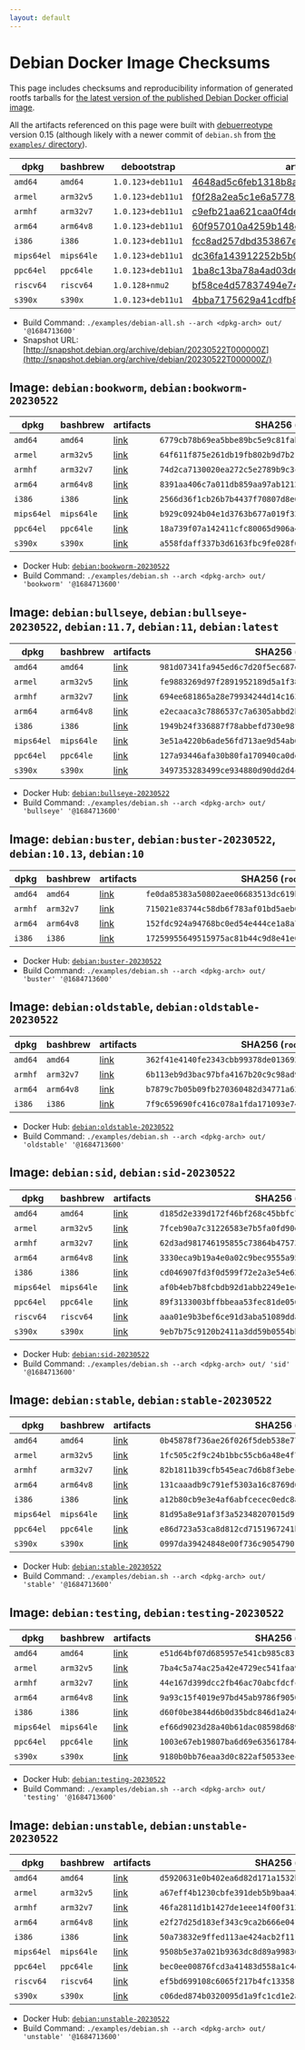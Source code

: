 ```yaml
---
layout: default
---
```


# Debian Docker Image Checksums

This page includes checksums and reproducibility information of generated rootfs tarballs for [the latest version of the published Debian Docker official image](https://hub.docker.com/_/debian).

All the artifacts referenced on this page were built with [debuerreotype](https://github.com/debuerreotype/debuerreotype) version 0.15 (although likely with a newer commit of `debian.sh` from [the `examples/` directory](https://github.com/debuerreotype/debuerreotype/tree/master/examples)).

| dpkg | bashbrew | debootstrap | artifacts |
| - | - | - | - |
| `amd64` | `amd64` | `1.0.123+deb11u1` | [4648ad5c6feb1318b8a6c31502ebde8bb18ebb5e](https://github.com/debuerreotype/docker-debian-artifacts/tree/4648ad5c6feb1318b8a6c31502ebde8bb18ebb5e) |
| `armel` | `arm32v5` | `1.0.123+deb11u1` | [f0f28a2ea5c1e6a577847078aac315c23f4cb89c](https://github.com/debuerreotype/docker-debian-artifacts/tree/f0f28a2ea5c1e6a577847078aac315c23f4cb89c) |
| `armhf` | `arm32v7` | `1.0.123+deb11u1` | [c9efb21aa621caa0f4de1e845a7496b5f5a4245a](https://github.com/debuerreotype/docker-debian-artifacts/tree/c9efb21aa621caa0f4de1e845a7496b5f5a4245a) |
| `arm64` | `arm64v8` | `1.0.123+deb11u1` | [60f957010a4259b148c561b73fdf232b01b043b7](https://github.com/debuerreotype/docker-debian-artifacts/tree/60f957010a4259b148c561b73fdf232b01b043b7) |
| `i386` | `i386` | `1.0.123+deb11u1` | [fcc8ad257dbd353867e406d12479af554c20e20d](https://github.com/debuerreotype/docker-debian-artifacts/tree/fcc8ad257dbd353867e406d12479af554c20e20d) |
| `mips64el` | `mips64le` | `1.0.123+deb11u1` | [dc36fa143912252b5b00fb2b77de6ade7d3d7425](https://github.com/debuerreotype/docker-debian-artifacts/tree/dc36fa143912252b5b00fb2b77de6ade7d3d7425) |
| `ppc64el` | `ppc64le` | `1.0.123+deb11u1` | [1ba8c13ba78a4ad03de4c3999fb602e024c4df4f](https://github.com/debuerreotype/docker-debian-artifacts/tree/1ba8c13ba78a4ad03de4c3999fb602e024c4df4f) |
| `riscv64` | `riscv64` | `1.0.128+nmu2` | [bf58ce4d57837494e74ef6ea4a297e18b67200de](https://github.com/debuerreotype/docker-debian-artifacts/tree/bf58ce4d57837494e74ef6ea4a297e18b67200de) |
| `s390x` | `s390x` | `1.0.123+deb11u1` | [4bba7175629a41cdfb81f98fac200b5f97535846](https://github.com/debuerreotype/docker-debian-artifacts/tree/4bba7175629a41cdfb81f98fac200b5f97535846) |

- Build Command: `./examples/debian-all.sh --arch <dpkg-arch> out/ '@1684713600'`
- Snapshot URL: [http://snapshot.debian.org/archive/debian/20230522T000000Z](http://snapshot.debian.org/archive/debian/20230522T000000Z/)

## Image: `debian:bookworm`, `debian:bookworm-20230522`

| dpkg | bashbrew | artifacts | SHA256 (`rootfs.tar.xz`) |
| - | - | - | - |
| `amd64` | `amd64` | [link](https://github.com/debuerreotype/docker-debian-artifacts/tree/4648ad5c6feb1318b8a6c31502ebde8bb18ebb5e/bookworm) | `6779cb78b69ea5bbe89bc5e9c81fab9cf405dae12b06a8cfbb6d1626cef70d08` |
| `armel` | `arm32v5` | [link](https://github.com/debuerreotype/docker-debian-artifacts/tree/f0f28a2ea5c1e6a577847078aac315c23f4cb89c/bookworm) | `64f611f875e261db19fb802b9d7b21542efaa0359df6a925272c68effdab3acb` |
| `armhf` | `arm32v7` | [link](https://github.com/debuerreotype/docker-debian-artifacts/tree/c9efb21aa621caa0f4de1e845a7496b5f5a4245a/bookworm) | `74d2ca7130020ea272c5e2789b9c3c94653c76b77ac07b00e7df0db3c212f0e9` |
| `arm64` | `arm64v8` | [link](https://github.com/debuerreotype/docker-debian-artifacts/tree/60f957010a4259b148c561b73fdf232b01b043b7/bookworm) | `8391aa406c7a011db859aa97ab12128cea2afff7cfde09071f93ad7fd93d1fcf` |
| `i386` | `i386` | [link](https://github.com/debuerreotype/docker-debian-artifacts/tree/fcc8ad257dbd353867e406d12479af554c20e20d/bookworm) | `2566d36f1cb26b7b4437f70807d8e6078a6a0402b324ee0a723d81c7f0638efd` |
| `mips64el` | `mips64le` | [link](https://github.com/debuerreotype/docker-debian-artifacts/tree/dc36fa143912252b5b00fb2b77de6ade7d3d7425/bookworm) | `b929c0924b04e1d3763b677a019f339787109ce66bb2d4d749c905aa6c125e9e` |
| `ppc64el` | `ppc64le` | [link](https://github.com/debuerreotype/docker-debian-artifacts/tree/1ba8c13ba78a4ad03de4c3999fb602e024c4df4f/bookworm) | `18a739f07a142411cfc80065d906a45ce0c068fb5b549dbb8b7e95896ff509d6` |
| `s390x` | `s390x` | [link](https://github.com/debuerreotype/docker-debian-artifacts/tree/4bba7175629a41cdfb81f98fac200b5f97535846/bookworm) | `a558fdaff337b3d6163fbc9fe028f6811a663c7e574b1f00c8da1587b1e0020f` |

- Docker Hub: [`debian:bookworm-20230522`](https://hub.docker.com/_/debian/tags?name=bookworm-20230522)
- Build Command: `./examples/debian.sh --arch <dpkg-arch> out/ 'bookworm' '@1684713600'`

## Image: `debian:bullseye`, `debian:bullseye-20230522`, `debian:11.7`, `debian:11`, `debian:latest`

| dpkg | bashbrew | artifacts | SHA256 (`rootfs.tar.xz`) |
| - | - | - | - |
| `amd64` | `amd64` | [link](https://github.com/debuerreotype/docker-debian-artifacts/tree/4648ad5c6feb1318b8a6c31502ebde8bb18ebb5e/bullseye) | `981d07341fa945ed6c7d20f5ec687e74822e7c1a61adb61e835e9cdb3a5d63d5` |
| `armel` | `arm32v5` | [link](https://github.com/debuerreotype/docker-debian-artifacts/tree/f0f28a2ea5c1e6a577847078aac315c23f4cb89c/bullseye) | `fe9883269d97f2891952189d5a1f38b6b6c3a64134fc6157a46fbefe62e2e4e9` |
| `armhf` | `arm32v7` | [link](https://github.com/debuerreotype/docker-debian-artifacts/tree/c9efb21aa621caa0f4de1e845a7496b5f5a4245a/bullseye) | `694ee681865a28e79934244d14c1637ef5e879301704d238e92165c1cd746bb7` |
| `arm64` | `arm64v8` | [link](https://github.com/debuerreotype/docker-debian-artifacts/tree/60f957010a4259b148c561b73fdf232b01b043b7/bullseye) | `e2ecaaca3c7886537c7a6305abbd2b2f2d6a5f9d925f6df453aebcfac8b6ee74` |
| `i386` | `i386` | [link](https://github.com/debuerreotype/docker-debian-artifacts/tree/fcc8ad257dbd353867e406d12479af554c20e20d/bullseye) | `1949b24f336887f78abbefd730e98f29ab8e1ce016dae4f505fdca9e41b49bf6` |
| `mips64el` | `mips64le` | [link](https://github.com/debuerreotype/docker-debian-artifacts/tree/dc36fa143912252b5b00fb2b77de6ade7d3d7425/bullseye) | `3e51a4220b6ade56fd713ae9d54ab6ba3b08814217b182ed0e8e1bf10527b317` |
| `ppc64el` | `ppc64le` | [link](https://github.com/debuerreotype/docker-debian-artifacts/tree/1ba8c13ba78a4ad03de4c3999fb602e024c4df4f/bullseye) | `127a93446afa30b80fa170940ca0de4e334d8d22915fc586673fac81193690c7` |
| `s390x` | `s390x` | [link](https://github.com/debuerreotype/docker-debian-artifacts/tree/4bba7175629a41cdfb81f98fac200b5f97535846/bullseye) | `3497353283499ce934880d90dd2d4c00da896506ceedca00805139b9e891e6bb` |

- Docker Hub: [`debian:bullseye-20230522`](https://hub.docker.com/_/debian/tags?name=bullseye-20230522)
- Build Command: `./examples/debian.sh --arch <dpkg-arch> out/ 'bullseye' '@1684713600'`

## Image: `debian:buster`, `debian:buster-20230522`, `debian:10.13`, `debian:10`

| dpkg | bashbrew | artifacts | SHA256 (`rootfs.tar.xz`) |
| - | - | - | - |
| `amd64` | `amd64` | [link](https://github.com/debuerreotype/docker-debian-artifacts/tree/4648ad5c6feb1318b8a6c31502ebde8bb18ebb5e/buster) | `fe0da85383a50802aee06683513dc619ba9a239982130e15a0e4c4d2bccd6fa5` |
| `armhf` | `arm32v7` | [link](https://github.com/debuerreotype/docker-debian-artifacts/tree/c9efb21aa621caa0f4de1e845a7496b5f5a4245a/buster) | `715021e83744c58db6f783af01bd5aeb072c47265fe3833a4190fdda2e1e29d3` |
| `arm64` | `arm64v8` | [link](https://github.com/debuerreotype/docker-debian-artifacts/tree/60f957010a4259b148c561b73fdf232b01b043b7/buster) | `152fdc924a94768bc0ed54e444ce1a8a7200b42f1cd29c6947bfaf4da84d4904` |
| `i386` | `i386` | [link](https://github.com/debuerreotype/docker-debian-artifacts/tree/fcc8ad257dbd353867e406d12479af554c20e20d/buster) | `17259955649515975ac81b44c9d8e41e6ee3ac6b5810b801ce69c0cf7d520b41` |

- Docker Hub: [`debian:buster-20230522`](https://hub.docker.com/_/debian/tags?name=buster-20230522)
- Build Command: `./examples/debian.sh --arch <dpkg-arch> out/ 'buster' '@1684713600'`

## Image: `debian:oldstable`, `debian:oldstable-20230522`

| dpkg | bashbrew | artifacts | SHA256 (`rootfs.tar.xz`) |
| - | - | - | - |
| `amd64` | `amd64` | [link](https://github.com/debuerreotype/docker-debian-artifacts/tree/4648ad5c6feb1318b8a6c31502ebde8bb18ebb5e/oldstable) | `362f41e4140fe2343cbb99378de013692437dc63e2aba378f4daf3038d53d74c` |
| `armhf` | `arm32v7` | [link](https://github.com/debuerreotype/docker-debian-artifacts/tree/c9efb21aa621caa0f4de1e845a7496b5f5a4245a/oldstable) | `6b113eb9d3bac97bfa4167b20c9c98ad9cdc47249ee13d53672abdfa43aec91d` |
| `arm64` | `arm64v8` | [link](https://github.com/debuerreotype/docker-debian-artifacts/tree/60f957010a4259b148c561b73fdf232b01b043b7/oldstable) | `b7879c7b05b09fb270360482d34771a62d3defc69fe4d0cf0e1ce69bc576a999` |
| `i386` | `i386` | [link](https://github.com/debuerreotype/docker-debian-artifacts/tree/fcc8ad257dbd353867e406d12479af554c20e20d/oldstable) | `7f9c659690fc416c078a1fda171093e7456a41be68c7995f34499afcefec166e` |

- Docker Hub: [`debian:oldstable-20230522`](https://hub.docker.com/_/debian/tags?name=oldstable-20230522)
- Build Command: `./examples/debian.sh --arch <dpkg-arch> out/ 'oldstable' '@1684713600'`

## Image: `debian:sid`, `debian:sid-20230522`

| dpkg | bashbrew | artifacts | SHA256 (`rootfs.tar.xz`) |
| - | - | - | - |
| `amd64` | `amd64` | [link](https://github.com/debuerreotype/docker-debian-artifacts/tree/4648ad5c6feb1318b8a6c31502ebde8bb18ebb5e/sid) | `d185d2e339d172f46bf268c45bbfc786bc396f48eb317c22e9b24db2270637a4` |
| `armel` | `arm32v5` | [link](https://github.com/debuerreotype/docker-debian-artifacts/tree/f0f28a2ea5c1e6a577847078aac315c23f4cb89c/sid) | `7fceb90a7c31226583e7b5fa0fd90dcedd060d80bae02a86b240f4acb2e0d175` |
| `armhf` | `arm32v7` | [link](https://github.com/debuerreotype/docker-debian-artifacts/tree/c9efb21aa621caa0f4de1e845a7496b5f5a4245a/sid) | `62d3ad981746195855c73864b47573c528d23f1b70fb8aea8ddb4d3391921313` |
| `arm64` | `arm64v8` | [link](https://github.com/debuerreotype/docker-debian-artifacts/tree/60f957010a4259b148c561b73fdf232b01b043b7/sid) | `3330eca9b19a4e0a02c9bec9555a9506442a1c3cdf7bb3091a954928f66ec74c` |
| `i386` | `i386` | [link](https://github.com/debuerreotype/docker-debian-artifacts/tree/fcc8ad257dbd353867e406d12479af554c20e20d/sid) | `cd046907fd3f0d599f72e2a3e54e62a7820f2d276629740371a58b157c2d91ff` |
| `mips64el` | `mips64le` | [link](https://github.com/debuerreotype/docker-debian-artifacts/tree/dc36fa143912252b5b00fb2b77de6ade7d3d7425/sid) | `af0b4eb7b8fcbdb92d1abb2249e1ed03dfff65e2ee0af6f9cf3ab0dea320eda6` |
| `ppc64el` | `ppc64le` | [link](https://github.com/debuerreotype/docker-debian-artifacts/tree/1ba8c13ba78a4ad03de4c3999fb602e024c4df4f/sid) | `89f3133003bffbbeaa53fec81de05649d9fa1cecac352ab322d9fa9486b51ac6` |
| `riscv64` | `riscv64` | [link](https://github.com/debuerreotype/docker-debian-artifacts/tree/bf58ce4d57837494e74ef6ea4a297e18b67200de/sid) | `aaa01e9b3bef6ce91d3aba51089dda57839ba2b439f2c089f1331374f54e8fdd` |
| `s390x` | `s390x` | [link](https://github.com/debuerreotype/docker-debian-artifacts/tree/4bba7175629a41cdfb81f98fac200b5f97535846/sid) | `9eb7b75c9120b2411a3dd59b0554bb2a5a33b202bc0989a55b1d27b299d2fa3c` |

- Docker Hub: [`debian:sid-20230522`](https://hub.docker.com/_/debian/tags?name=sid-20230522)
- Build Command: `./examples/debian.sh --arch <dpkg-arch> out/ 'sid' '@1684713600'`

## Image: `debian:stable`, `debian:stable-20230522`

| dpkg | bashbrew | artifacts | SHA256 (`rootfs.tar.xz`) |
| - | - | - | - |
| `amd64` | `amd64` | [link](https://github.com/debuerreotype/docker-debian-artifacts/tree/4648ad5c6feb1318b8a6c31502ebde8bb18ebb5e/stable) | `0b45878f736ae26f026f5deb538e77379d1aff07b40bf9b8f6d0cddc3365576d` |
| `armel` | `arm32v5` | [link](https://github.com/debuerreotype/docker-debian-artifacts/tree/f0f28a2ea5c1e6a577847078aac315c23f4cb89c/stable) | `1fc505c2f9c24b1bbc55cb6a48e4f7658dccfc5e22e47928b58f53f188f3b3a4` |
| `armhf` | `arm32v7` | [link](https://github.com/debuerreotype/docker-debian-artifacts/tree/c9efb21aa621caa0f4de1e845a7496b5f5a4245a/stable) | `82b1811b39cfb545eac7d6b8f3ebece9f3484de086cc2a163288e8ab7d274690` |
| `arm64` | `arm64v8` | [link](https://github.com/debuerreotype/docker-debian-artifacts/tree/60f957010a4259b148c561b73fdf232b01b043b7/stable) | `131caaadb9c791ef5303a16c8769d68505e626d5f3ebabfd00a350e2968f0bed` |
| `i386` | `i386` | [link](https://github.com/debuerreotype/docker-debian-artifacts/tree/fcc8ad257dbd353867e406d12479af554c20e20d/stable) | `a12b80cb9e3e4af6abfcecec0edc8a816b7080a125d9fd8851c8c90430d444f3` |
| `mips64el` | `mips64le` | [link](https://github.com/debuerreotype/docker-debian-artifacts/tree/dc36fa143912252b5b00fb2b77de6ade7d3d7425/stable) | `81d95a8e91af3f3a52348207015d9ff18a974b7bb967e893839f3860e9700bc0` |
| `ppc64el` | `ppc64le` | [link](https://github.com/debuerreotype/docker-debian-artifacts/tree/1ba8c13ba78a4ad03de4c3999fb602e024c4df4f/stable) | `e86d723a53ca8d812cd7151967241ba68f6de8106890f33cece442e6ed2e19f7` |
| `s390x` | `s390x` | [link](https://github.com/debuerreotype/docker-debian-artifacts/tree/4bba7175629a41cdfb81f98fac200b5f97535846/stable) | `0997da39424848e00f736c905479010c9915e2305582bc932f83e669d421cfc0` |

- Docker Hub: [`debian:stable-20230522`](https://hub.docker.com/_/debian/tags?name=stable-20230522)
- Build Command: `./examples/debian.sh --arch <dpkg-arch> out/ 'stable' '@1684713600'`

## Image: `debian:testing`, `debian:testing-20230522`

| dpkg | bashbrew | artifacts | SHA256 (`rootfs.tar.xz`) |
| - | - | - | - |
| `amd64` | `amd64` | [link](https://github.com/debuerreotype/docker-debian-artifacts/tree/4648ad5c6feb1318b8a6c31502ebde8bb18ebb5e/testing) | `e51d64bf07d685957e541cb985c8317532d410dcbf1b82e6bc860098d13dac19` |
| `armel` | `arm32v5` | [link](https://github.com/debuerreotype/docker-debian-artifacts/tree/f0f28a2ea5c1e6a577847078aac315c23f4cb89c/testing) | `7ba4c5a74ac25a42e4729ec541faa9c8294fc21d200ba29ee14187fc534f8838` |
| `armhf` | `arm32v7` | [link](https://github.com/debuerreotype/docker-debian-artifacts/tree/c9efb21aa621caa0f4de1e845a7496b5f5a4245a/testing) | `44e167d399dcc2fb46ac70abcfdcfc5140140c13936b27b7639ada86b0a95028` |
| `arm64` | `arm64v8` | [link](https://github.com/debuerreotype/docker-debian-artifacts/tree/60f957010a4259b148c561b73fdf232b01b043b7/testing) | `9a93c15f4019e97bd45ab9786f90504159ab675fa53a2c8cf9235c2a444a70e0` |
| `i386` | `i386` | [link](https://github.com/debuerreotype/docker-debian-artifacts/tree/fcc8ad257dbd353867e406d12479af554c20e20d/testing) | `d60f0be3844d6b0d35bdc846d1a2408c1b48c5e6131ca94667b07e61ed13323d` |
| `mips64el` | `mips64le` | [link](https://github.com/debuerreotype/docker-debian-artifacts/tree/dc36fa143912252b5b00fb2b77de6ade7d3d7425/testing) | `ef66d9023d28a40b61dac08598d6894d2a4f8563a84f26023d96705b81c0359b` |
| `ppc64el` | `ppc64le` | [link](https://github.com/debuerreotype/docker-debian-artifacts/tree/1ba8c13ba78a4ad03de4c3999fb602e024c4df4f/testing) | `1003e67eb19807ba6d69e63561784e529de5cc60865a9c2a915984c6aa3c475d` |
| `s390x` | `s390x` | [link](https://github.com/debuerreotype/docker-debian-artifacts/tree/4bba7175629a41cdfb81f98fac200b5f97535846/testing) | `9180b0bb76eaa3d0c822af50533eec053daa92a049a550bc1d559c94d5fe974e` |

- Docker Hub: [`debian:testing-20230522`](https://hub.docker.com/_/debian/tags?name=testing-20230522)
- Build Command: `./examples/debian.sh --arch <dpkg-arch> out/ 'testing' '@1684713600'`

## Image: `debian:unstable`, `debian:unstable-20230522`

| dpkg | bashbrew | artifacts | SHA256 (`rootfs.tar.xz`) |
| - | - | - | - |
| `amd64` | `amd64` | [link](https://github.com/debuerreotype/docker-debian-artifacts/tree/4648ad5c6feb1318b8a6c31502ebde8bb18ebb5e/unstable) | `d5920631e0b402ea6d82d171a1532bdf9590102b8837648251c29ea35d9449df` |
| `armel` | `arm32v5` | [link](https://github.com/debuerreotype/docker-debian-artifacts/tree/f0f28a2ea5c1e6a577847078aac315c23f4cb89c/unstable) | `a67eff4b1230cbfe391deb5b9baa42f44c342fb8927e0faf1787b376c63cf1c0` |
| `armhf` | `arm32v7` | [link](https://github.com/debuerreotype/docker-debian-artifacts/tree/c9efb21aa621caa0f4de1e845a7496b5f5a4245a/unstable) | `46fa2811d1b1427de1eee14f00f313b948f077d2fc77d0a5a1d0c6cadcf6185b` |
| `arm64` | `arm64v8` | [link](https://github.com/debuerreotype/docker-debian-artifacts/tree/60f957010a4259b148c561b73fdf232b01b043b7/unstable) | `e2f27d25d183ef343c9ca2b666e04105e19e519ec804279c51e70763dbc3f71c` |
| `i386` | `i386` | [link](https://github.com/debuerreotype/docker-debian-artifacts/tree/fcc8ad257dbd353867e406d12479af554c20e20d/unstable) | `50a73832e9ffed113ae424acb2f11173dbbcea1c209987fea21d932ba2a65bee` |
| `mips64el` | `mips64le` | [link](https://github.com/debuerreotype/docker-debian-artifacts/tree/dc36fa143912252b5b00fb2b77de6ade7d3d7425/unstable) | `9508b5e37a021b9363dc8d89a99836c389697d68768f30e9e5ad40e3eff444b0` |
| `ppc64el` | `ppc64le` | [link](https://github.com/debuerreotype/docker-debian-artifacts/tree/1ba8c13ba78a4ad03de4c3999fb602e024c4df4f/unstable) | `bec0ee00876fcd3a41483d558a1c4eb205ec35abaf6ca15ef513777e119df4a2` |
| `riscv64` | `riscv64` | [link](https://github.com/debuerreotype/docker-debian-artifacts/tree/bf58ce4d57837494e74ef6ea4a297e18b67200de/unstable) | `ef5bd699108c6065f217b4fc1335817d837214c2ddc9664f0c6b4ec758e55b09` |
| `s390x` | `s390x` | [link](https://github.com/debuerreotype/docker-debian-artifacts/tree/4bba7175629a41cdfb81f98fac200b5f97535846/unstable) | `c06ded874b0320095d1a9fc1cd1e2a051bb74b17a836efd1559849e1cbb716b4` |

- Docker Hub: [`debian:unstable-20230522`](https://hub.docker.com/_/debian/tags?name=unstable-20230522)
- Build Command: `./examples/debian.sh --arch <dpkg-arch> out/ 'unstable' '@1684713600'`
